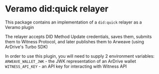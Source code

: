 # Veramo did:quick relayer

This package contains an implementation of a `did:quick` relayer as a Veramo plugin

The relayer accepts DID Method Update credentials, saves them, submits them to Witness Protocol, and later publishes them to Arweave (using ArDrive's Turbo SDK)

In order to use this plugin, you will need to supply 2 environment variables:
`ARWEAVE_WALLET_JWK` - the JWK representation of an ArDrive wallet
`WITNESS_API_KEY` - an API key for interacting with Witness API